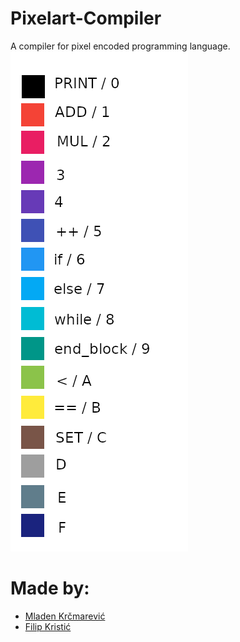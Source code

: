 # Pixelart-Compiler
A compiler for pixel encoded programming language.
![Alt text](./image/pixel_encoding.png?raw=true "encoding")

# Made by:
* [Mladen Krčmarević](https://github.com/krcma96)
* [Filip Kristić](https://github.com/Vulkin996)
